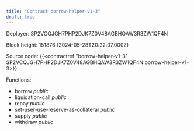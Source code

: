 ```yaml
---
title: "Contract borrow-helper-v1-3"
draft: true
---
```

Deployer: SP2VCQJGH7PHP2DJK7Z0V48AGBHQAW3R3ZW1QF4N


 



Block height: 151876 (2024-05-28T20:22:07.000Z)

Source code: {{<contractref "borrow-helper-v1-3" SP2VCQJGH7PHP2DJK7Z0V48AGBHQAW3R3ZW1QF4N borrow-helper-v1-3>}}

Functions:

* borrow _public_
* liquidation-call _public_
* repay _public_
* set-user-use-reserve-as-collateral _public_
* supply _public_
* withdraw _public_
